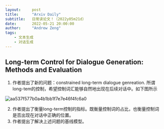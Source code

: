 ```yaml
---
layout:     post
title:      "Arxiv Daily"
subtitle:   日常读论文！（2022y05m21d）
date:       2022-05-21 20:00:00
author:     "Andrew Zeng"
tags:
    - 文本生成
    - 对话生成
---
```


##  Long-term Control for Dialogue Generation: Methods and Evaluation

1. 作者提出了新的问题：constrained long-term dialogue genreation. 所谓long-tem的控制，希望控制词汇能够自然地出现在后续对话中。如下图所示

![aa537f577b0a4b1bb1f7e7e46f4fc6a0](https://user-images.githubusercontent.com/47687248/169651511-f4d126d9-e9df-473b-b729-1ad9e21dded3.png)

2. 作者提出了衡量long-term控制的指标。既衡量控制词的占比，也衡量控制词是否出现在对话中正确的位置。
3. 作者提出了解决上述问题的基线模型。
